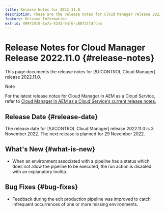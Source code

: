 ```yaml
---
title: Release Notes for 2022.11.0
description: These are the release notes for Cloud Manager release 2022.11.0.
feature: Release Information
exl-id: 49972919-1a7a-4243-9af6-c8071f7dfcea
---
```

# Release Notes for Cloud Manager Release 2022.11.0 {#release-notes}

This page documents the release notes for [!UICONTROL Cloud Manager] release 2022.11.0.

>[!NOTE]
>
>For the latest release notes for Cloud Manager in AEM as a Cloud Service, refer to [Cloud Manager in AEM as a Cloud Service's current release notes.](https://experienceleague.adobe.com/docs/experience-manager-cloud-service/content/implementing/using-cloud-manager/release-notes-cloud-manager/release-notes-cm-current.html)

## Release Date {#release-date}

The release date for [!UICONTROL Cloud Manager] release 2022.11.0 is 3 November 2022. The next release is planned for 29 November 2022.

## What's New {#what-is-new}

* When an environment associated with a pipeline has a status which does not allow the pipeline to be executed, the run action is disabled with an explanatory tooltip.

## Bug Fixes {#bug-fixes}

* Feedback during the edit production pipeline was improved to catch infrequent occurrences of one or more missing environments.
